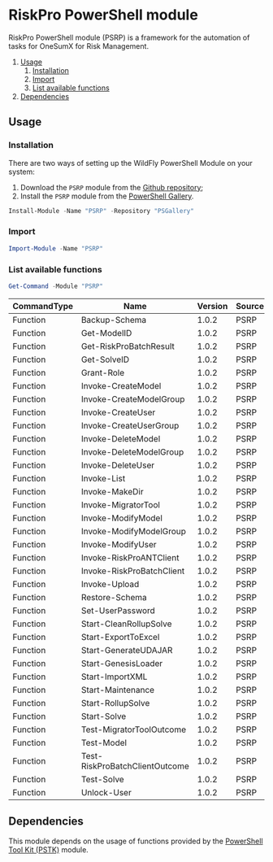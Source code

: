 # RiskPro PowerShell module

RiskPro PowerShell module (PSRP) is a framework for the automation of tasks for OneSumX for Risk Management.

<!-- TOC depthFrom:2 depthTo:6 withLinks:1 updateOnSave:1 orderedList:1 -->

1.  [Usage](#usage)
    1.  [Installation](#installation)
    2.  [Import](#import)
    3.  [List available functions](#list-available-functions)
2.  [Dependencies](#dependencies)

<!-- /TOC -->

## Usage

### Installation

There are two ways of setting up the WildFly PowerShell Module on your system:

1.  Download the `PSRP` module from the [Github repository](https://github.com/Akaizoku/PSRP);
2.  Install the `PSRP` module from the [PowerShell Gallery](https://www.powershellgallery.com/packages/PSRP).

```powershell
Install-Module -Name "PSRP" -Repository "PSGallery"
```

### Import

```powershell
Import-Module -Name "PSRP"
```

### List available functions

```powershell
Get-Command -Module "PSRP"
```

| CommandType | Name                           | Version | Source |
| ----------- | ------------------------------ | ------- | ------ |
| Function    | Backup-Schema                  | 1.0.2   | PSRP   |
| Function    | Get-ModelID                    | 1.0.2   | PSRP   |
| Function    | Get-RiskProBatchResult         | 1.0.2   | PSRP   |
| Function    | Get-SolveID                    | 1.0.2   | PSRP   |
| Function    | Grant-Role                     | 1.0.2   | PSRP   |
| Function    | Invoke-CreateModel             | 1.0.2   | PSRP   |
| Function    | Invoke-CreateModelGroup        | 1.0.2   | PSRP   |
| Function    | Invoke-CreateUser              | 1.0.2   | PSRP   |
| Function    | Invoke-CreateUserGroup         | 1.0.2   | PSRP   |
| Function    | Invoke-DeleteModel             | 1.0.2   | PSRP   |
| Function    | Invoke-DeleteModelGroup        | 1.0.2   | PSRP   |
| Function    | Invoke-DeleteUser              | 1.0.2   | PSRP   |
| Function    | Invoke-List                    | 1.0.2   | PSRP   |
| Function    | Invoke-MakeDir                 | 1.0.2   | PSRP   |
| Function    | Invoke-MigratorTool            | 1.0.2   | PSRP   |
| Function    | Invoke-ModifyModel             | 1.0.2   | PSRP   |
| Function    | Invoke-ModifyModelGroup        | 1.0.2   | PSRP   |
| Function    | Invoke-ModifyUser              | 1.0.2   | PSRP   |
| Function    | Invoke-RiskProANTClient        | 1.0.2   | PSRP   |
| Function    | Invoke-RiskProBatchClient      | 1.0.2   | PSRP   |
| Function    | Invoke-Upload                  | 1.0.2   | PSRP   |
| Function    | Restore-Schema                 | 1.0.2   | PSRP   |
| Function    | Set-UserPassword               | 1.0.2   | PSRP   |
| Function    | Start-CleanRollupSolve         | 1.0.2   | PSRP   |
| Function    | Start-ExportToExcel            | 1.0.2   | PSRP   |
| Function    | Start-GenerateUDAJAR           | 1.0.2   | PSRP   |
| Function    | Start-GenesisLoader            | 1.0.2   | PSRP   |
| Function    | Start-ImportXML                | 1.0.2   | PSRP   |
| Function    | Start-Maintenance              | 1.0.2   | PSRP   |
| Function    | Start-RollupSolve              | 1.0.2   | PSRP   |
| Function    | Start-Solve                    | 1.0.2   | PSRP   |
| Function    | Test-MigratorToolOutcome       | 1.0.2   | PSRP   |
| Function    | Test-Model                     | 1.0.2   | PSRP   |
| Function    | Test-RiskProBatchClientOutcome | 1.0.2   | PSRP   |
| Function    | Test-Solve                     | 1.0.2   | PSRP   |
| Function    | Unlock-User                    | 1.0.2   | PSRP   |

## Dependencies

This module depends on the usage of functions provided by the [PowerShell Tool Kit (PSTK)](https://www.powershellgallery.com/packages/PSTK/) module.
